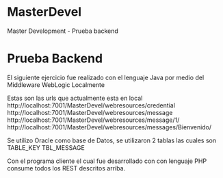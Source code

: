 # MasterDevel
Master Development - Prueba backend

# Prueba Backend

El siguiente ejercicio fue realizado con el lenguaje Java por medio del Middleware WebLogic Localmente 

Estas son las urls que actualmente esta en local
http://localhost:7001/MasterDevel/webresources/credential
http://localhost:7001/MasterDevel/webresources/message
http://localhost:7001/MasterDevel/webresources/message/1/
http://localhost:7001/MasterDevel/webresources/messages/Bienvenido/


Se utilizo Oracle como base de Datos, se utilizaron 2 tablas las cuales son 
TABLE_KEY
TBL_MESSAGE

Con el programa cliente el cual fue desarrollado con con lenguaje PHP consume todos los REST descritos arriba.


